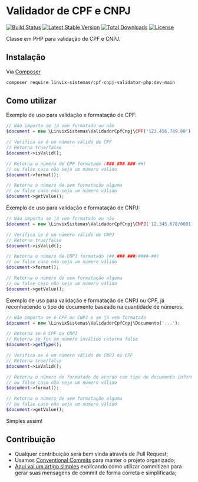 # Validador de CPF e CNPJ 

[![Build Status](https://travis-ci.org/linvix-sistemas/cpf-cnpj-validator-php.svg?branch=master)](https://travis-ci.org/linvix-sistemas/cpf-cnpj-validator-php)
[![Latest Stable Version](https://poser.pugx.org/linvix-sistemas/cpf-cnpj-validator-php/v/stable)](https://packagist.org/packages/linvix-sistemas/cpf-cnpj-validator-php)
[![Total Downloads](https://poser.pugx.org/linvix-sistemas/cpf-cnpj-validator-php/downloads)](https://packagist.org/packages/linvix-sistemas/cpf-cnpj-validator-php)
[![License](https://poser.pugx.org/linvix-sistemas/cpf-cnpj-validator-php/license)](https://packagist.org/packages/linvix-sistemas/cpf-cnpj-validator-php)

Classe em PHP para validação de CPF e CNPJ.


## Instalação
Via [Composer](http://getcomposer.org)
```bash
composer require linvix-sistemas/cpf-cnpj-validator-php:dev-main
```


## Como utilizar

Exemplo de uso para validação e formatação de CPF:
```php
// Não importa se já vem formatado ou não
$document = new \LinvixSistemas\ValidadorCpfCnpj\CPF('123.456.789.00');

// Verifica se é um número válido de CPF
// Retorna true/false
$document->isValid();

// Retorna o número de CPF formatado (###.###.###-##)
// ou false caso não seja um número válido
$document->format();

// Retorna o número de sem formatação alguma
// ou false caso não seja um número válido
$document->getValue();
```


Exemplo de uso para validação e formatação de CNPJ:
```php
// Não importa se já vem formatado ou não
$document = new \LinvixSistemas\ValidadorCpfCnpj\CNPJ('12.345.678/0001-90');

// Verifica se é um número válido de CNPJ
// Retorna true/false
$document->isValid();

// Retorna o número de CNPJ formatado (##.###.###/####-##)
// ou false caso não seja um número válido
$document->format();

// Retorna o número de sem formatação alguma
// ou false caso não seja um número válido
$document->getValue();
```


Exemplo de uso para validação e formatação de CNPJ ou CPF, já reconhecendo o tipo de documento baseado na quantidade de números:
```php
// Não importa se é CPF ou CNPJ e se já vem formatado
$document = new \LinvixSistemas\ValidadorCpfCnpj\Documento('...');

// Retorna se é CPF ou CNPJ 
// Retorna se for um número inválido retorna false
$document->getType();

// Verifica se é um número válido de CNPJ ou CPF
// Retorna true/false
$document->isValid();

// Retorna o número de formatado de acordo com tipo de documento informado
// ou false caso não seja um número válido
$document->format();

// Retorna o número de sem formatação alguma
// ou false caso não seja um número válido
$document->getValue();
```

Simples assim!

## Contribuição

- Qualquer contribuição será bem vinda através de Pull Request;
- Usamos [Conventional Commits](https://www.conventionalcommits.org/) para manter o projeto organizado;
- [Aqui vai um artigo simples](https://medium.com/@klauskpm/how-to-create-good-commit-messages-67943d30cced) explicando como utilizar commitizen para gerar suas mensagens de commit de forma correta e simplificada;
